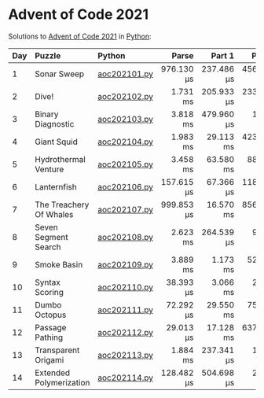 # Advent of Code 2021

Solutions to [Advent of Code 2021](https://adventofcode.com/2021/) in [Python](https://www.python.org/):

| Day  | Puzzle                  | Python                                                  |      Parse |     Part 1 |     Part 2 |
| :--- | :---------------------- | :------------------------------------------------------ | ---------: | ---------: | ---------: |
| 1    | Sonar Sweep             | [aoc202101.py](01_sonar_sweep/aoc202101.py)             | 976.130 μs | 237.486 μs | 456.536 μs |
| 2    | Dive!                   | [aoc202102.py](02_dive/aoc202102.py)                    |   1.731 ms | 205.933 μs | 233.480 μs |
| 3    | Binary Diagnostic       | [aoc202103.py](03_binary_diagnostic/aoc202103.py)       |   3.818 ms | 479.960 μs |   1.937 ms |
| 4    | Giant Squid             | [aoc202104.py](04_giant_squid/aoc202104.py)             |   1.983 ms |  29.113 ms | 423.758 μs |
| 5    | Hydrothermal Venture    | [aoc202105.py](05_hydrothermal_venture/aoc202105.py)    |   3.458 ms |  63.580 ms |  88.158 ms |
| 6    | Lanternfish             | [aoc202106.py](06_lanternfish/aoc202106.py)             | 157.615 μs |  67.366 μs | 118.819 μs |
| 7    | The Treachery Of Whales | [aoc202107.py](07_the_treachery_of_whales/aoc202107.py) | 999.853 μs |  16.570 ms | 856.528 μs |
| 8    | Seven Segment Search    | [aoc202108.py](08_seven_segment_search/aoc202108.py)    |   2.623 ms | 264.539 μs |   9.712 ms |
| 9    | Smoke Basin             | [aoc202109.py](09_smoke_basin/aoc202109.py)             |   3.889 ms |   1.173 ms |  52.398 ms |
| 10   | Syntax Scoring          | [aoc202110.py](10_syntax_scoring/aoc202110.py)          |  38.393 μs |   3.066 ms |   2.928 ms |
| 11   | Dumbo Octopus           | [aoc202111.py](11_dumbo_octopus/aoc202111.py)           |  72.292 μs |  29.550 ms |  75.901 ms |
| 12   | Passage Pathing         | [aoc202112.py](12_passage_pathing/aoc202112.py)         |  29.013 μs |  17.128 ms | 637.546 ms |
| 13   | Transparent Origami     | [aoc202113.py](13_transparent_origami/aoc202113.py)     |   1.884 ms | 237.341 μs |   1.052 ms |
| 14   | Extended Polymerization | [aoc202114.py](14_extended_polymerization/aoc202114.py) | 128.482 μs | 504.698 μs |   2.177 ms |
